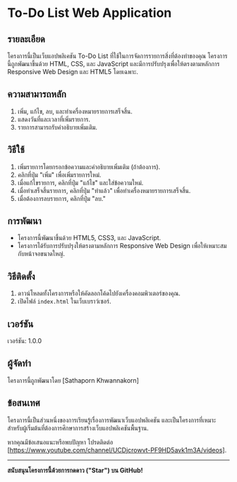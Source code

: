 # To-Do List Web Application

## รายละเอียด
โครงการนี้เป็นเว็บแอปพลิเคชัน To-Do List ที่ใช้ในการจัดการรายการสิ่งที่ต้องทำของคุณ โครงการนี้ถูกพัฒนาขึ้นด้วย HTML, CSS, และ JavaScript และมีการปรับปรุงเพื่อให้ตรงตามหลักการ Responsive Web Design และ HTML5 โดยเฉพาะ.

## ความสามารถหลัก
1. เพิ่ม, แก้ไข, ลบ, และทำเครื่องหมายรายการเสร็จสิ้น.
2. แสดงวันที่และเวลาที่เพิ่มรายการ.
3. รายการสามารถรับคำอธิบายเพิ่มเติม.

## วิธีใช้
1. เพิ่มรายการโดยกรอกข้อความและคำอธิบายเพิ่มเติม (ถ้าต้องการ).
2. คลิกที่ปุ่ม "เพิ่ม" เพื่อเพิ่มรายการใหม่.
3. เมื่อแก้ไขรายการ, คลิกที่ปุ่ม "แก้ไข" และใส่ข้อความใหม่.
4. เมื่อทำเสร็จสิ้นรายการ, คลิกที่ปุ่ม "ทำแล้ว" เพื่อทำเครื่องหมายรายการเสร็จสิ้น.
5. เมื่อต้องการลบรายการ, คลิกที่ปุ่ม "ลบ."

## การพัฒนา
- โครงการนี้พัฒนาขึ้นด้วย HTML5, CSS3, และ JavaScript.
- โครงการได้รับการปรับปรุงให้ตรงตามหลักการ Responsive Web Design เพื่อให้เหมาะสมกับหน้าจอขนาดใหญ่.

## วิธีติดตั้ง
1. ดาวน์โหลดทั้งโครงการหรือให้คัดลอกโค้ดไปยังเครื่องคอมพิวเตอร์ของคุณ.
2. เปิดไฟล์ `index.html` ในเว็บเบราว์เซอร์.

## เวอร์ชัน
เวอร์ชัน: 1.0.0

## ผู้จัดทำ
โครงการนี้ถูกพัฒนาโดย [Sathaporn Khwannakorn]

## ข้อสนเทศ
โครงการนี้เป็นส่วนหนึ่งของการเรียนรู้เรื่องการพัฒนาเว็บแอปพลิเคชัน และเป็นโครงการที่เหมาะสำหรับผู้เริ่มต้นที่ต้องการศึกษาการสร้างเว็บแอปพลิเคชันพื้นฐาน.

หากคุณมีข้อเสนอแนะหรือพบปัญหา โปรดติดต่อ [https://www.youtube.com/channel/UCDjcrowvt-PF9HD5avk1m3A/videos].

---

**สนับสนุนโครงการนี้ด้วยการกดดาว ("Star") บน GitHub!**
